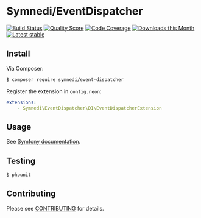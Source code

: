 # Symnedi/EventDispatcher

[![Build Status](https://img.shields.io/travis/Symnedi/EventDispatcher.svg?style=flat-square)](https://travis-ci.org/Symnedi/EventDispatcher)
[![Quality Score](https://img.shields.io/scrutinizer/g/Symnedi/EventDispatcher.svg?style=flat-square)](https://scrutinizer-ci.com/g/Symnedi/EventDispatcher)
[![Code Coverage](https://img.shields.io/scrutinizer/coverage/g/Symnedi/EventDispatcher.svg?style=flat-square)](https://scrutinizer-ci.com/g/Symnedi/EventDispatcher)
[![Downloads this Month](https://img.shields.io/packagist/dm/symnedi/event-dispatcher.svg?style=flat-square)](https://packagist.org/packages/symnedi/event-dispatcher)
[![Latest stable](https://img.shields.io/packagist/v/symnedi/event-dispatcher.svg?style=flat-square)](https://packagist.org/packages/symnedi/event-dispatcher)


## Install

Via Composer:

```sh
$ composer require symnedi/event-dispatcher
```

Register the extension in `config.neon`:

```yaml
extensions:
	- Symnedi\EventDispatcher\DI\EventDispatcherExtension
```


## Usage

See [Symfony documentation](http://symfony.com/doc/current/components/event_dispatcher/introduction.html).


## Testing

```sh
$ phpunit
```


## Contributing

Please see [CONTRIBUTING](CONTRIBUTING.md) for details.
